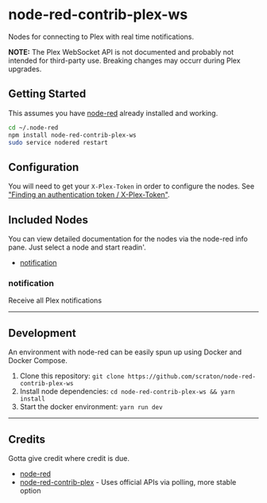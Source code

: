 node-red-contrib-plex-ws
=====================================

Nodes for connecting to Plex with real time notifications.

**NOTE:** The Plex WebSocket API is not documented and probably not intended for third-party use. Breaking changes may occurr during Plex upgrades.

## Getting Started

This assumes you have [node-red](http://nodered.org/) already installed and working.

```bash
cd ~/.node-red
npm install node-red-contrib-plex-ws
sudo service nodered restart
```

## Configuration

You will need to get your `X-Plex-Token` in order to configure the nodes. See ["Finding an authentication token / X-Plex-Token"](https://support.plex.tv/articles/204059436-finding-an-authentication-token-x-plex-token/).

## Included Nodes

You can view detailed documentation for the nodes via the node-red info pane. Just select a node and start readin'.

* [notification](#notification)

### notification

Receive all Plex notifications

---
## Development

An environment with node-red can be easily spun up using Docker and Docker Compose.

1. Clone this repository:        `git clone https://github.com/scraton/node-red-contrib-plex-ws`
1. Install node dependencies:    `cd node-red-contrib-plex-ws && yarn install`
1. Start the docker environment: `yarn run dev`

---
## Credits

Gotta give credit where credit is due.

* [node-red](https://github.com/node-red/node-red)
* [node-red-contrib-plex](https://github.com/halkeye/node-red-contrib-plex) - Uses official APIs via polling, more stable option

